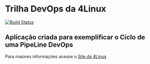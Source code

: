 # Trilha DevOps da 4Linux

<!-- Altere a Flag abaixo com sua URL do Travis -->
[![Build Status](https://travis-ci.com/erq1000/DevOpsLab-HelloWorld.svg?branch=master)](https://travis-ci.com/erq1000/DevOpsLab-HelloWorld)

## Aplicação criada para exemplificar o Ciclo de uma PipeLine DevOps


Para maiores informações acesse o [Site da 4Linux](https://www.4linux.com.br/cursos/devops)

